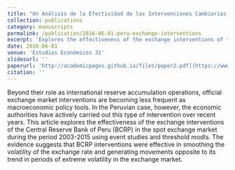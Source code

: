 ```yaml
---
title: "Un Análisis de la Efectividad de las Intervenciones Cambiarias en el Perú"
collection: publications
category: manuscripts
permalink: /publication/2016-06-01-peru-exchange-interventions
excerpt: 'Explores the effectiveness of the exchange interventions of the Central Reserve Bank of Peru (BCRP) in the spot exchange market over 2003-2015 using event studies and threshold models. '
date: 2016-06-01
venue: 'Estudios Económicos 31'
slidesurl: ''
paperurl: 'http://academicpages.github.io/files/paper2.pdf](https://www.bcrp.gob.pe/docs/Publicaciones/Revista-Estudios-Economicos/31/ree-31-durand.pdf'
citation: ''
---
```


Beyond their role as international reserve accumulation operations, official exchange market interventions are becoming less frequent as macroeconomic policy tools. In the Peruvian case, however, the economic authorities have actively carried out this type of intervention over recent years. This article explores the effectiveness of the exchange interventions of the Central Reserve Bank of Peru (BCRP) in the spot exchange market during the period 2003-2015 using event studies and threshold modls. The evidence suggests that BCRP interventions were effective in smoothing the volatility of the exchange rate and generating movements opposite to its trend in periods of extreme volatility in the exchange market.
